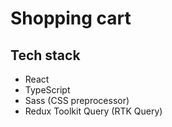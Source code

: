 # Shopping cart

## Tech stack

- React
- TypeScript
- Sass (CSS preprocessor)
- Redux Toolkit Query (RTK Query)
